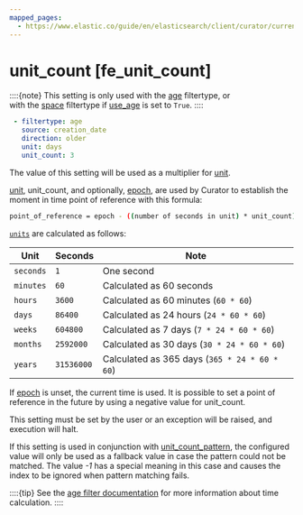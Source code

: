 ```yaml
---
mapped_pages:
  - https://www.elastic.co/guide/en/elasticsearch/client/curator/current/fe_unit_count.html
---
```


# unit_count [fe_unit_count]

::::{note}
This setting is only used with the [age](/reference/filtertype_age.md) filtertype, or<br> with the [space](/reference/filtertype_space.md) filtertype if [use_age](/reference/fe_use_age.md) is set to `True`.
::::


```yaml
 - filtertype: age
   source: creation_date
   direction: older
   unit: days
   unit_count: 3
```

The value of this setting will be used as a multiplier for [unit](/reference/fe_unit.md).

[unit](/reference/fe_unit.md), unit_count, and optionally, [epoch](/reference/fe_epoch.md), are used by Curator to establish the moment in time point of reference with this formula:

```sh
point_of_reference = epoch - ((number of seconds in unit) * unit_count)
```

[`units`](/reference/fe_unit.md) are calculated as follows:

| Unit | Seconds | Note |
| --- | --- | --- |
| `seconds` | `1` | One second |
| `minutes` | `60` | Calculated as 60 seconds |
| `hours` | `3600` | Calculated as 60 minutes (`60 * 60`) |
| `days` | `86400` | Calculated as 24 hours (`24 * 60 * 60`) |
| `weeks` | `604800` | Calculated as 7 days (`7 * 24 * 60 * 60`) |
| `months` | `2592000` | Calculated as 30 days (`30 * 24 * 60 * 60`) |
| `years` | `31536000` | Calculated as 365 days (`365 * 24 * 60 * 60`) |

If [epoch](/reference/fe_epoch.md) is unset, the current time is used. It is possible to set a point of reference in the future by using a negative value for unit_count.

This setting must be set by the user or an exception will be raised, and execution will halt.

If this setting is used in conjunction with [unit_count_pattern](/reference/fe_unit_count_pattern.md), the configured value will only be used as a fallback value in case the pattern could not be matched. The value *-1* has a special meaning in this case and causes the index to be ignored when pattern matching fails.

::::{tip}
See the [age filter documentation](/reference/filtertype_age.md) for more information about time calculation.
::::


